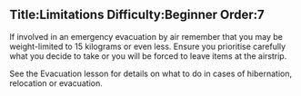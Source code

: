 Title:Limitations
Difficulty:Beginner
Order:7
---
If involved in an emergency evacuation by air remember that you may be weight-limited to 15 kilograms or even less. Ensure you prioritise carefully what you decide to take or you will be forced to leave items at the airstrip.

See the Evacuation lesson for details on what to do in cases of hibernation, relocation or evacuation.